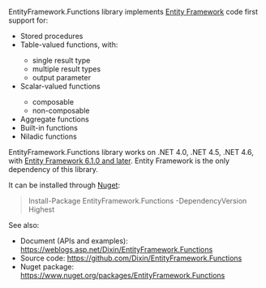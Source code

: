 <p>EntityFramework.Functions library implements <a href="https://en.wikipedia.org/wiki/Entity_Framework" target="_blank">Entity Framework</a> code first support for:</p><ul><li>Stored procedures</li><li>Table-valued functions, with:</li><ul><li>single result type</li><li>multiple result types</li><li>output parameter</li></ul><li>Scalar-valued functions</li><ul><li>composable</li><li>non-composable</li></ul><li>Aggregate functions</li><li>Built-in functions</li><li>Niladic functions</li></ul><p>EntityFramework.Functions library works on .NET 4.0, .NET 4.5, .NET 4.6, with <a href="https://msdn.microsoft.com/en-us/data/jj574253.aspx" target="_blank">Entity Framework 6.1.0 and later</a>. Entity Framework is the only dependency of this library.</p><p>It can be installed through <a href="https://www.nuget.org/packages/EntityFramework.Functions" target="_blank">Nuget</a>:</p><blockquote><p>Install-Package EntityFramework.Functions -DependencyVersion Highest</p></blockquote><p>See also:</p><ul><li>Document (APIs and examples): <a title="https://weblogs.asp.net/Dixin/EntityFramework.Functions" href="https://weblogs.asp.net/Dixin/EntityFramework.Functions" target="_blank">https://weblogs.asp.net/Dixin/EntityFramework.Functions</a></li><li>Source code: <a title="https://github.com/Dixin/EntityFramework.Functions" href="https://github.com/Dixin/EntityFramework.Functions" target="_blank">https://github.com/Dixin/EntityFramework.Functions</a></li><li>Nuget package: <a title="https://www.nuget.org/packages/EntityFramework.Functions" href="https://www.nuget.org/packages/EntityFramework.Functions">https://www.nuget.org/packages/EntityFramework.Functions</a></li></ul>
